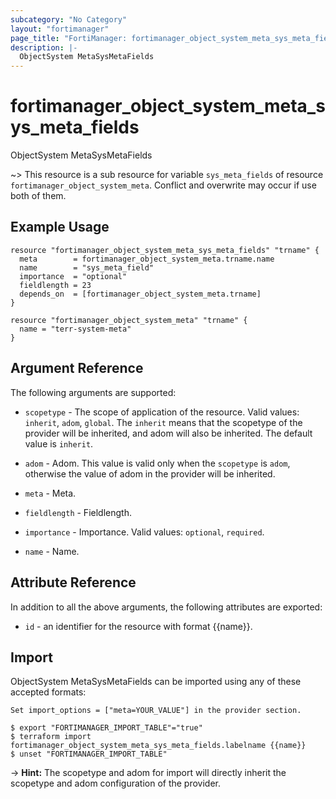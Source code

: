```yaml
---
subcategory: "No Category"
layout: "fortimanager"
page_title: "FortiManager: fortimanager_object_system_meta_sys_meta_fields"
description: |-
  ObjectSystem MetaSysMetaFields
---
```


# fortimanager_object_system_meta_sys_meta_fields
ObjectSystem MetaSysMetaFields

~> This resource is a sub resource for variable `sys_meta_fields` of resource `fortimanager_object_system_meta`. Conflict and overwrite may occur if use both of them.



## Example Usage

```hcl
resource "fortimanager_object_system_meta_sys_meta_fields" "trname" {
  meta        = fortimanager_object_system_meta.trname.name
  name        = "sys_meta_field"
  importance  = "optional"
  fieldlength = 23
  depends_on  = [fortimanager_object_system_meta.trname]
}

resource "fortimanager_object_system_meta" "trname" {
  name = "terr-system-meta"
}
```

## Argument Reference


The following arguments are supported:

* `scopetype` - The scope of application of the resource. Valid values: `inherit`, `adom`, `global`. The `inherit` means that the scopetype of the provider will be inherited, and adom will also be inherited. The default value is `inherit`.
* `adom` - Adom. This value is valid only when the `scopetype` is `adom`, otherwise the value of adom in the provider will be inherited.
* `meta` - Meta.

* `fieldlength` - Fieldlength.
* `importance` - Importance. Valid values: `optional`, `required`.

* `name` - Name.


## Attribute Reference

In addition to all the above arguments, the following attributes are exported:
* `id` - an identifier for the resource with format {{name}}.

## Import

ObjectSystem MetaSysMetaFields can be imported using any of these accepted formats:
```
Set import_options = ["meta=YOUR_VALUE"] in the provider section.

$ export "FORTIMANAGER_IMPORT_TABLE"="true"
$ terraform import fortimanager_object_system_meta_sys_meta_fields.labelname {{name}}
$ unset "FORTIMANAGER_IMPORT_TABLE"
```
-> **Hint:** The scopetype and adom for import will directly inherit the scopetype and adom configuration of the provider.
